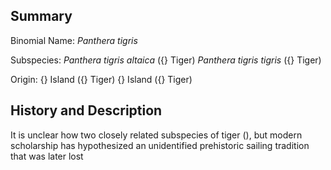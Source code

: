 ## Summary

Binomial Name: _Panthera tigris_

Subspecies:
_Panthera tigris altaica_ ({} Tiger)
_Panthera tigris tigris_ ({} Tiger)

Origin: 
{} Island ({} Tiger)
{} Island ({} Tiger)

## History and Description

It is unclear how two closely related subspecies of tiger (), but modern scholarship has hypothesized an unidentified prehistoric sailing tradition that was later lost